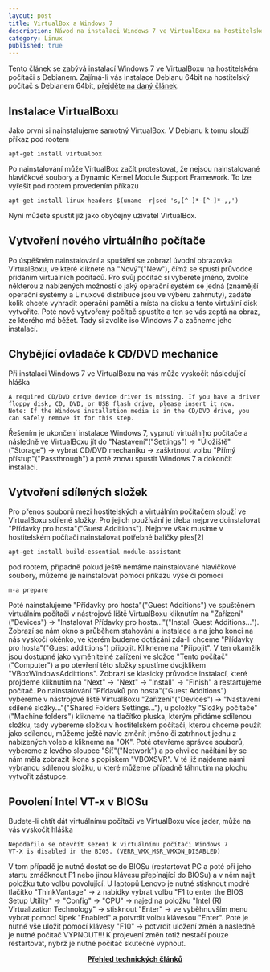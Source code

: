 ```yaml
---
layout: post
title: VirtualBox a Windows 7
description: Návod na instalaci Windows 7 ve VirtualBoxu na hostitelském počítači s Debianem.
category: Linux
published: true
---
```


Tento článek se zabývá instalací Windows 7 ve VirtualBoxu na hostitelském počítači s Debianem. Zajímá-li vás instalace Debianu 64bit na hostitelský počítač s Debianem 64bit, [přejděte na daný článek]({{site.baseurl}}/web/VirtualBox_a_Debian_64bit_na_laptopu_Lenovo_T520).

## Instalace VirtualBoxu

Jako první si nainstalujeme samotný VirtualBox. V Debianu k tomu slouží příkaz pod rootem
```
apt-get install virtualbox
```
Po nainstalování může VirtualBox začít protestovat, že nejsou nainstalované hlavičkové soubory a Dynamic Kernel Module Support Framework. To lze vyřešit pod rootem provedením příkazu
```
apt-get install linux-headers-$(uname -r|sed 's,[^-]*-[^-]*-,,')
```
Nyní můžete spustit již jako obyčejný uživatel VirtualBox.
## Vytvoření nového virtuálního počítače

Po úspěšném nainstalování a spuštění se zobrazí úvodní obrazovka VirtualBoxu, ve které kliknete na "Nový"("New"), čímž se spustí průvodce přidáním virtuálních počítačů. Pro svůj počítač si vyberete jméno, zvolíte některou z nabízených možností o jaký operační systém se jedná (známější operační systémy a Linuxové distribuce jsou ve výběru zahrnuty), zadáte kolik chcete vyhradit operační paměti a místa na disku a tento virtuální disk vytvoříte. Poté nově vytvořený počítač spustíte a ten se vás zeptá na obraz, ze kterého má běžet. Tady si zvolíte iso Windows 7 a začneme jeho instalací.
## Chybějící ovladače k CD/DVD mechanice

Při instalaci Windows 7 ve VirtualBoxu na vás může vyskočit následující hláška
```
A required CD/DVD drive device driver is missing. If you have a driver floppy disk, CD, DVD, or USB flash drive, please insert it now.
Note: If the Windows installation media is in the CD/DVD drive, you can safely remove it for this step.
```
Řešením je ukončení instalace Windows 7, vypnutí virtuálního počítače a následně ve VirtualBoxu jít do "Nastavení"("Settings") -> "Úložiště"("Storage") -> vybrat CD/DVD mechaniku -> zaškrtnout volbu "Přímý přístup"("Passthrough") a poté znovu spustit Windows 7 a dokončit instalaci.
## Vytvoření sdílených složek

Pro přenos souborů mezi hostitelských a virtuálním počítačem slouží ve VirtualBoxu sdílené složky. Pro jejich používání je třeba nejprve doinstalovat "Přídavky pro hosta"("Guest Additions"). Nejprve však musíme v hostitelském počítači nainstalovat potřebné balíčky přes[2]
```
apt-get install build-essential module-assistant
```
pod rootem, případně pokud ještě nemáme nainstalované hlavičkové soubory, můžeme je nainstalovat pomocí příkazu výše či pomocí
```
m-a prepare
```
Poté nainstalujeme "Přídavky pro hosta"("Guest Additions") ve spuštěném virtuálním počítači v nástrojové liště VirtualBoxu kliknutím na "Zařízení"("Devices") -> "Instalovat Přídavky pro hosta..."("Install Guest Additions..."). Zobrazí se nám okno s průběhem stahování a instalace a na jeho konci na nás vyskočí okénko, ve kterém budeme dotázáni zda-li chceme "Přídavky pro hosta"("Guest addittions") připojit. Klikneme na "Připojit". V ten okamžik jsou dostupné jako vyměnitelné zařízení ve složce "Tento počítač"("Computer") a po otevření této složky spustíme dvojklikem "VBoxWindowsAddittions". Zobrazí se klasický průvodce instalací, které projdeme kliknutím na "Next" -> "Next" -> "Install" -> "Finish" a restartujeme počítač. Po nainstalování "Přídavků pro hosta"("Guest Additions") vybereme v nástrojové liště VirtualBoxu "Zařízení"("Devices") -> "Nastavení sdílené složky..."("Shared Folders Settings..."), u položky "Složky počítače"("Machine folders") klikneme na tlačítko pluska, kterým přidáme sdílenou složku, tady vybereme složku v hostitelském počítači, kterou chceme použít jako sdílenou, můžeme ještě navíc změnit jméno či zatrhnout jednu z nabízených voleb a klikneme na "OK". Poté otevřeme správce souborů, vybereme z levého sloupce "Síť"("Network") a po chvilce načítání by se nám měla zobrazit ikona s popiskem "VBOXSVR". V té již najdeme námi vybranou sdílenou složku, u které můžeme případně táhnutím na plochu vytvořit zástupce.
## Povolení Intel VT-x v BIOSu

Budete-li chtít dát virtuálnímu počítači ve VirtualBoxu více jader, může na vás vyskočit hláška
```
Nepodařilo se otevřít sezení k virtuálnímu počítači Windows 7
VT-X is disabled in the BIOS. (VERR_VMX_MSR_VMXON_DISABLED)
```
V tom případě je nutné dostat se do BIOSu (restartovat PC a poté při jeho startu zmáčknout F1 nebo jinou klávesu přepínající do BIOSu) a v něm najít položku tuto volbu povolující. U laptopů Lenovo je nutné stisknout modré tlačítko "ThinkVantage" -> z nabídky vybrat volbu "F1 to enter the BIOS Setup Utility" -> "Config" -> "CPU" -> najed na položku "Intel (R) Virtualization Technology" -> stisknout "Enter" -> ve vyběhnuvším menu vybrat pomocí šipek "Enabled" a potvrdit volbu klávesou "Enter". Poté je nutné vše uložit pomocí klávesy "F10" -> potvrdit uložení změn a následně je nutné počítač VYPNOUT!!! K projevení změn totiž nestačí pouze restartovat, nýbrž je nutné počítač skutečně vypnout.

<center><b><a href="../">Přehled technických článků</a></b></center>
